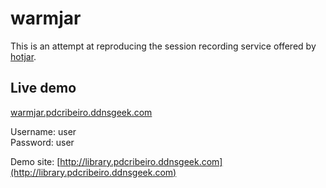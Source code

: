 # warmjar

This is an attempt at reproducing the session recording service offered by [hotjar](https://hotjar.com/).


## Live demo

[warmjar.pdcribeiro.ddnsgeek.com](http://warmjar.pdcribeiro.ddnsgeek.com)

Username: user<br/>
Password: user

Demo site: [http://library.pdcribeiro.ddnsgeek.com](http://library.pdcribeiro.ddnsgeek.com)
